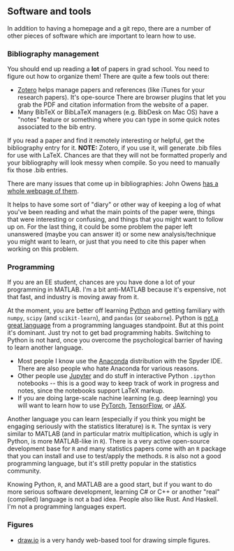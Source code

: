 ## Software and tools

In addition to having a homepage and a git repo, there are a number of other pieces of software which are important to learn how to use.

### Bibliography management

You should end up reading a **lot** of papers in grad school. You need to figure out how to organize them! There are quite a few tools out there:

* [Zotero](https://www.zotero.org/) helps manage papers and references (like iTunes for your research papers). It's ope-source There are browser plugins that let you grab the PDF and citation information from the website of a paper.
* Many BibTeX or BibLaTeX managers (e.g. BibDesk on Mac OS) have a "notes" feature or something where you can type in some quick notes associated to the bib entry.

If you read a paper and find it remotely interesting or helpful, get the bibliography entry for it. **NOTE:** Zotero, if you use it, will generate .bib files for use with LaTeX. Chances are that they will not be formatted properly and your bibliography will look messy when compile. So you need to manually fix those .bib entries.

There are many issues that come up in bibliographies: John Owens [has a whole webpage of them](https://www.ece.ucdavis.edu/~jowens/biberrors.html).

It helps to have some sort of "diary" or other way of keeping a log of what you've been reading and what the main points of the paper were, things that were interesting or confusing, and things that you might want to follow up on. For the last thing, it could be some problem the paper left unanswered (maybe you can answer it) or some new analysis/technique you might want to learn, or just that you need to cite this paper when working on this problem.

### Programming

If you are an EE student, chances are you have done a lot of your programming in MATLAB. I'm a bit anti-MATLAB because it's expensive, not that fast, and industry is moving away from it.

At the moment, you are better off learning [Python](https://www.python.org/) and getting familiary with `numpy`, `scipy` (and `scikit-learn`), and `pandas` (or `seaborne`). Python is [not a great language](https://medium.com/nerd-for-tech/python-is-a-bad-programming-language-2ab73b0bda5) from a programming languages standpoint. But at this point it's dominant. Just try not to get bad programming habits. Switching to Python is not hard, once you overcome the psychological barrier of having to learn another language.

* Most people I know use the [Anaconda](https://www.anaconda.com/products/distribution) distribution with the Spyder IDE. There are also people who hate Anaconda for various reasons.
* Other people use [Jupyter](https://jupyter.org) and do stuff in interactive Python `.ipython` notebooks -- this is a good way to keep track of work in progress and notes, since the notebooks support LaTeX markup.
* If you are doing large-scale nachine learning (e.g. deep learning) you will want to learn how to use [PyTorch](https://pytorch.org), [TensorFlow](https://www.tensorflow.org/), or [JAX](https://github.com/google/jax). 

Another language you can learn (especially if you think you might be engaging seriously with the statistics literature) is `R`. The syntax is very similar to MATLAB (and in particular matrix multiplication, which is ugly in Python, is more MATLAB-like in `R`). There is a very active open-source development base for `R` and many statistics papers come with an `R` package that you can install and use to test/apply the methods. `R` is also not a good programming language, but it's still pretty popular in the statistics community.

Knowing Python, `R`, and MATLAB are a good start, but if you want to do more serious software development, learning C# or C++ or another "real" (compiled) language is not a bad idea. People also like Rust. And Haskell. I'm not a programming languages expert.


### Figures

* [draw.io](https://draw.io/) is a very handy web-based tool for drawing simple figures. 
